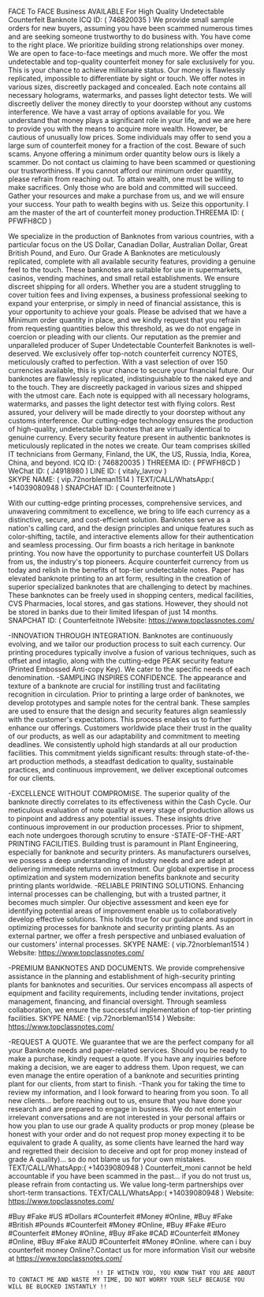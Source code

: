 FACE To FACE Business AVAILABLE For High Quality Undetectable Counterfeit Banknote  ICQ ID: ( 746820035 ) 
We provide small sample orders for new buyers, assuming you have been scammed numerous times and are seeking someone trustworthy to do business with. You have come to the right place. We prioritize building strong relationships over money. We are open to face-to-face meetings and much more. We offer the most undetectable and top-quality counterfeit money for sale exclusively for you. This is your chance to achieve millionaire status. Our money is flawlessly replicated, impossible to differentiate by sight or touch. We offer notes in various sizes, discreetly packaged and concealed. Each note contains all necessary holograms, watermarks, and passes light detector tests. We will discreetly deliver the money directly to your doorstep without any customs interference. We have a vast array of options available for you. 
We understand that money plays a significant role in your life, and we are here to provide you with the means to acquire more wealth. However, be cautious of unusually low prices. Some individuals may offer to send you a large sum of counterfeit money for a fraction of the cost. Beware of such scams. Anyone offering a minimum order quantity below ours is likely a scammer. Do not contact us claiming to have been scammed or questioning our trustworthiness. If you cannot afford our minimum order quantity, please refrain from reaching out. To attain wealth, one must be willing to make sacrifices. Only those who are bold and committed will succeed. Gather your resources and make a purchase from us, and we will ensure your success. Your path to wealth begins with us. Seize this opportunity. I am the master of the art of counterfeit money production.THREEMA ID: ( PFWFH8CD )

We specialize in the production of Banknotes from various countries, with a particular focus on the US Dollar, Canadian Dollar, Australian Dollar, Great British Pound, and Euro. Our Grade A Banknotes are meticulously replicated, complete with all available security features, providing a genuine feel to the touch. These banknotes are suitable for use in supermarkets, casinos, vending machines, and small retail establishments. We ensure discreet shipping for all orders. Whether you are a student struggling to cover tuition fees and living expenses, a business professional seeking to expand your enterprise, or simply in need of financial assistance, this is your opportunity to achieve your goals. Please be advised that we have a Minimum order quantity in place, and we kindly request that you refrain from requesting quantities below this threshold, as we do not engage in coercion or pleading with our clients. 
Our reputation as the premier and unparalleled producer of Super Undetectable Counterfeit Banknotes is well-deserved. We exclusively offer top-notch counterfeit currency NOTES, meticulously crafted to perfection. With a vast selection of over 150 currencies available, this is your chance to secure your financial future. Our banknotes are flawlessly replicated, indistinguishable to the naked eye and to the touch. They are discreetly packaged in various sizes and shipped with the utmost care. Each note is equipped with all necessary holograms, watermarks, and passes the light detector test with flying colors. Rest assured, your delivery will be made directly to your doorstep without any customs interference. Our cutting-edge technology ensures the production of high-quality, undetectable banknotes that are virtually identical to genuine currency. Every security feature present in authentic banknotes is meticulously replicated in the notes we create. Our team comprises skilled IT technicians from Germany, Finland, the UK, the US, Russia, India, Korea, China, and beyond.
ICQ ID:  ( 746820035 )
THREEMA ID: ( PFWFH8CD )
WeChat ID: ( J4918980 )
LINE ID: ( vitaly_lavrov )  
SKYPE NAME: ( vip.72norbleman1514 )
TEXT/CALL/WhatsApp:( +14039080948 ) 
SNAPCHAT ID: ( Counterfeitnote )

With our cutting-edge printing processes, comprehensive services, and unwavering commitment to excellence, we bring to life each currency as a distinctive, secure, and cost-efficient solution. Banknotes serve as a nation's calling card, and the design principles and unique features such as color-shifting, tactile, and interactive elements allow for their authentication and seamless processing. Our firm boasts a rich heritage in banknote printing. You now have the opportunity to purchase counterfeit US Dollars from us, the industry's top pioneers. Acquire counterfeit currency from us today and relish in the benefits of top-tier undetectable notes. Paper has elevated banknote printing to an art form, resulting in the creation of superior specialized banknotes that are challenging to detect by machines. These banknotes can be freely used in shopping centers, medical facilities, CVS Pharmacies, local stores, and gas stations. However, they should not be stored in banks due to their limited lifespan of just 14 months. SNAPCHAT ID: ( Counterfeitnote )Website: https://www.topclassnotes.com/

-INNOVATION THROUGH INTEGRATION. Banknotes are continuously evolving, and we tailor our production process to suit each currency. Our printing procedures typically involve a fusion of various techniques, such as offset and intaglio, along with the cutting-edge PEAK security feature (Printed Embossed Anti-copy Key). We cater to the specific needs of each denomination. 
-SAMPLING INSPIRES CONFIDENCE. The appearance and texture of a banknote are crucial for instilling trust and facilitating recognition in circulation. Prior to printing a large order of banknotes, we develop prototypes and sample notes for the central bank. These samples are used to ensure that the design and security features align seamlessly with the customer's expectations. This process enables us to further enhance our offerings. Customers worldwide place their trust in the quality of our products, as well as our adaptability and commitment to meeting deadlines. We consistently uphold high standards at all our production facilities. This commitment yields significant results: through state-of-the-art production methods, a steadfast dedication to quality, sustainable practices, and continuous improvement, we deliver exceptional outcomes for our clients.

-EXCELLENCE WITHOUT COMPROMISE. The superior quality of the banknote directly correlates to its effectiveness within the Cash Cycle. Our meticulous evaluation of note quality at every stage of production allows us to pinpoint and address any potential issues. These insights drive continuous improvement in our production processes. Prior to shipment, each note undergoes thorough scrutiny to ensure 
-STATE-OF-THE-ART PRINTING FACILITIES. Building trust is paramount in Plant Engineering, especially for banknote and security printers. As manufacturers ourselves, we possess a deep understanding of industry needs and are adept at delivering immediate returns on investment. Our global expertise in process optimization and system modernization benefits banknote and security printing plants worldwide. 
-RELIABLE PRINTING SOLUTIONS. Enhancing internal processes can be challenging, but with a trusted partner, it becomes much simpler. Our objective assessment and keen eye for identifying potential areas of improvement enable us to collaboratively develop effective solutions. This holds true for our guidance and support in optimizing processes for banknote and security printing plants. As an external partner, we offer a fresh perspective and unbiased evaluation of our customers' internal processes. SKYPE NAME: ( vip.72norbleman1514 ) Website: https://www.topclassnotes.com/

-PREMIUM BANKNOTES AND DOCUMENTS. We provide comprehensive assistance in the planning and establishment of high-security printing plants for banknotes and securities. Our services encompass all aspects of equipment and facility requirements, including tender invitations, project management, financing, and financial oversight. Through seamless collaboration, we ensure the successful implementation of top-tier printing facilities. SKYPE NAME: ( vip.72norbleman1514 ) Website: https://www.topclassnotes.com/

-REQUEST A QUOTE. We guarantee that we are the perfect company for all your Banknote needs and paper-related services. Should you be ready to make a purchase, kindly request a quote. If you have any inquiries before making a decision, we are eager to address them. Upon request, we can even manage the entire operation of a banknote and securities printing plant for our clients, from start to finish. -Thank you for taking the time to review my information, and I look forward to hearing from you soon. To all new clients... before reaching out to us, ensure that you have done your research and are prepared to engage in business. We do not entertain irrelevant conversations and are not interested in your personal affairs or how you plan to use our grade A quality products or prop money (please be honest with your order and do not request prop money expecting it to be equivalent to grade A quality, as some clients have learned the hard way and regretted their decision to deceive and opt for prop money instead of grade A quality)... so do not blame us for your own mistakes. TEXT/CALL/WhatsApp:( +14039080948 )  Counterfeit_moni cannot be held accountable if you have been scammed in the past... if you do not trust us, please refrain from contacting us. We value long-term partnerships over short-term transactions. TEXT/CALL/WhatsApp:( +14039080948 ) Website: https://www.topclassnotes.com/

#Buy #Fake #US #Dollars #Counterfeit #Money #Online, #Buy #Fake #British #Pounds #Counterfeit #Money #Online, #Buy #Fake #Euro #Counterfeit #Money #Online, #Buy #Fake #CAD #Counterfeit #Money #Online, #Buy #Fake #AUD #Counterfeit #Money #Online.  where can i buy counterfeit money Online?.Contact us for more information Visit our website at https://www.topclassnotes.com/

                             !! IF WITHIN YOU, YOU KNOW THAT YOU ARE ABOUT TO CONTACT ME AND WASTE MY TIME, DO NOT WORRY YOUR SELF BECAUSE YOU WILL BE BLOCKED INSTANTLY !! 
